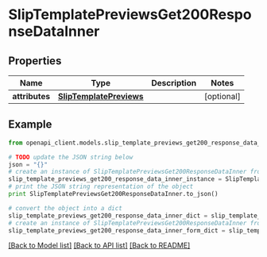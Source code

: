 # SlipTemplatePreviewsGet200ResponseDataInner


## Properties
Name | Type | Description | Notes
------------ | ------------- | ------------- | -------------
**attributes** | [**SlipTemplatePreviews**](SlipTemplatePreviews.md) |  | [optional] 

## Example

```python
from openapi_client.models.slip_template_previews_get200_response_data_inner import SlipTemplatePreviewsGet200ResponseDataInner

# TODO update the JSON string below
json = "{}"
# create an instance of SlipTemplatePreviewsGet200ResponseDataInner from a JSON string
slip_template_previews_get200_response_data_inner_instance = SlipTemplatePreviewsGet200ResponseDataInner.from_json(json)
# print the JSON string representation of the object
print SlipTemplatePreviewsGet200ResponseDataInner.to_json()

# convert the object into a dict
slip_template_previews_get200_response_data_inner_dict = slip_template_previews_get200_response_data_inner_instance.to_dict()
# create an instance of SlipTemplatePreviewsGet200ResponseDataInner from a dict
slip_template_previews_get200_response_data_inner_form_dict = slip_template_previews_get200_response_data_inner.from_dict(slip_template_previews_get200_response_data_inner_dict)
```
[[Back to Model list]](../README.md#documentation-for-models) [[Back to API list]](../README.md#documentation-for-api-endpoints) [[Back to README]](../README.md)



